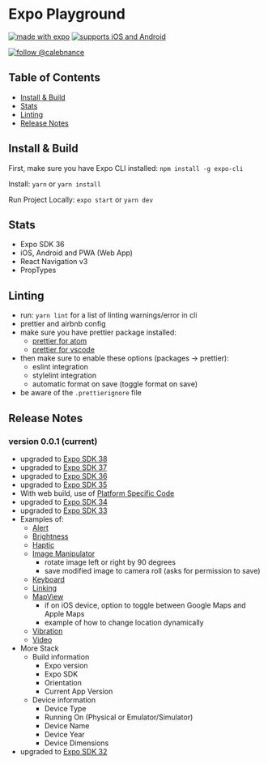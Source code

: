 # Expo Playground

[![made with expo](https://img.shields.io/badge/MADE%20WITH%20EXPO-000.svg?style=for-the-badge&logo=expo&labelColor=4630eb&logoWidth=20)](https://github.com/expo/expo) [![supports iOS and Android](https://img.shields.io/badge/Platforms-Native-4630EB.svg?style=for-the-badge&logo=EXPO&labelColor=000&logoColor=fff)](https://github.com/expo/expo)

[![follow @calebnance](https://img.shields.io/twitter/follow/calebnance.svg?style=for-the-badge&logo=TWITTER&logoColor=FFFFFF&labelColor=00aced&logoWidth=20&color=lightgray)](https://twitter.com/calebnance)

## Table of Contents

- [Install & Build](#install--build)
- [Stats](#stats)
- [Linting](#linting)
- [Release Notes](#release-notes)

## Install & Build

First, make sure you have Expo CLI installed: `npm install -g expo-cli`

Install: `yarn` or `yarn install`

Run Project Locally: `expo start` or `yarn dev`

## Stats

- Expo SDK 36
- iOS, Android and PWA (Web App)
- React Navigation v3
- PropTypes

## Linting

- run: `yarn lint` for a list of linting warnings/error in cli
- prettier and airbnb config
- make sure you have prettier package installed:
  - [prettier for atom](https://atom.io/packages/prettier-atom)
  - [prettier for vscode](https://marketplace.visualstudio.com/items?itemName=esbenp.prettier-vscode)
- then make sure to enable these options (packages → prettier):
  - eslint integration
  - stylelint integration
  - automatic format on save (toggle format on save)
- be aware of the `.prettierignore` file

## Release Notes

### version 0.0.1 (current)

- upgraded to [Expo SDK 38](https://blog.expo.io/expo-sdk-38-is-now-available-ab6cd30ca2ee)
- upgraded to [Expo SDK 37](https://blog.expo.io/expo-sdk-37-is-now-available-dd5770f066a6)
- upgraded to [Expo SDK 36](https://blog.expo.io/expo-sdk-36-is-now-available-b91897b437fe)
- upgraded to [Expo SDK 35](https://blog.expo.io/expo-sdk-35-is-now-available-beee0dfafbf4)
- With web build, use of [Platform Specific Code](https://facebook.github.io/react-native/docs/platform-specific-code)
- upgraded to [Expo SDK 34](https://blog.expo.io/expo-sdk-34-is-now-available-4f7825239319)
- upgraded to [Expo SDK 33](https://blog.expo.io/expo-sdk-v33-0-0-is-now-available-52d1c99dfe4c)
- Examples of:
  - [Alert](https://facebook.github.io/react-native/docs/alert)
  - [Brightness](https://docs.expo.io/versions/latest/sdk/brightness/)
  - [Haptic](https://docs.expo.io/versions/latest/sdk/haptic/)
  - [Image Manipulator](https://docs.expo.io/versions/latest/sdk/imagemanipulator/)
    - rotate image left or right by 90 degrees
    - save modified image to camera roll (asks for permission to save)
  - [Keyboard](https://facebook.github.io/react-native/docs/keyboard)
  - [Linking](https://docs.expo.io/versions/latest/workflow/linking)
  - [MapView](https://docs.expo.io/versions/latest/sdk/map-view/)
    - if on iOS device, option to toggle between Google Maps and Apple Maps
    - example of how to change location dynamically
  - [Vibration](https://facebook.github.io/react-native/docs/vibration)
  - [Video](https://docs.expo.io/versions/latest/sdk/video/)
- More Stack
  - Build information
    - Expo version
    - Expo SDK
    - Orientation
    - Current App Version
  - Device information
    - Device Type
    - Running On (Physical or Emulator/Simulator)
    - Device Name
    - Device Year
    - Device Dimensions
- upgraded to [Expo SDK 32](https://blog.expo.io/expo-sdk-v32-0-0-is-now-available-6b78f92a6c52)
